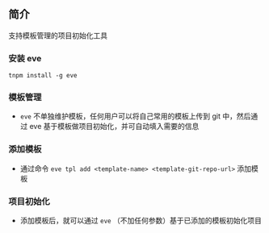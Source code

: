 ## 简介

支持模板管理的项目初始化工具

### 安装 eve

`tnpm install -g eve`

### 模板管理

+ `eve` 不单独维护模板，任何用户可以将自己常用的模板上传到 git 中，然后通过 eve 基于模板做项目初始化，并可自动填入需要的信息

### 添加模板

+ 通过命令 `eve tpl add <template-name> <template-git-repo-url>` 添加模板

### 项目初始化

+ 添加模板后，就可以通过 `eve` （不加任何参数）基于已添加的模板初始化项目
